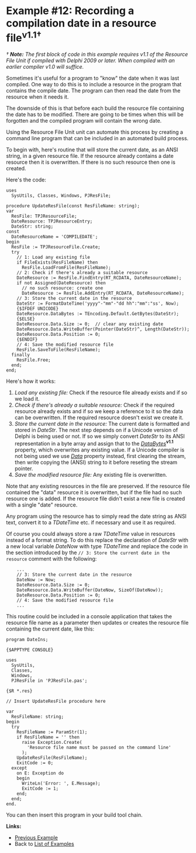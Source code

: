 # Example #12: Recording a compilation date in a resource file<sup>v1.1†</sup> #

_† **Note:** The first block of code in this example requires v1.1 of the Resource File Unit if compiled with Delphi 2009 or later. When compiled with an earlier compiler v1.0 will suffice._

Sometimes it's useful for a program to "know" the date when it was last compiled. One way to do this is to include a resource in the program that contains the compile date. The program can then read the date from the resource when it needs it.

The downside of this is that before each build the resource file containing the date has to be modified. There are going to be times when this will be forgotten and the compiled program will contain the wrong date.

Using the Resource File Unit unit can automate this process by creating a command line program that can be included in an automated build process.

To begin with, here's routine that will store the current date, as an ANSI string, in a given resource file. If the resource already contains a date resource then it is overwritten. If there is no such resource then one is created.

Here's the code:

```
uses
  SysUtils, Classes, Windows, PJResFile;

procedure UpdateResFile(const ResFileName: string);
var
  ResFile: TPJResourceFile;
  DateResource: TPJResourceEntry;
  DateStr: string;
const
  DateResourceName = 'COMPILEDATE';
begin
  ResFile := TPJResourceFile.Create;
  try
    // 1: Load any existing file
    if FileExists(ResFileName) then
      ResFile.LoadFromFile(ResFileName);
    // 2: Check if there's already a suitable resource
    DateResource := ResFile.FindEntry(RT_RCDATA, DateResourceName);
    if not Assigned(DateResource) then
      // no such resource: create one
      DateResource := ResFile.AddEntry(RT_RCDATA, DateResourceName);
    // 3: Store the current date in the resource
    DateStr := FormatDateTime('yyyy"-"mm"-"dd hh":"mm":"ss', Now);
    {$IFDEF UNICODE}
    DateResource.DataBytes := TEncoding.Default.GetBytes(DateStr);
    {$ELSE}
    DateResource.Data.Size := 0;  // clear any existing date
    DateResource.Data.WriteBuffer(Pointer(DateStr)^, Length(DateStr));
    DateResource.Data.Position := 0;
    {$ENDIF}
    // 4: Save the modified resource file
    ResFile.SaveToFile(ResFileName);
  finally
    ResFile.Free;
  end;
end;
```

Here's how it works:

  1. _Load any existing file:_ Check if the resource file already exists and if so we load it.
  1. _Check if there's already a suitable resource:_ Check if the required resource already exists and if so we keep a reference to it so the data can be overwritten. If the required resource doesn't exist we create it.
  1. _Store the current date in the resource:_ The current date is formatted and stored in _DateStr_. The next step depends on if a Unicode version of Delphi is being used or not. If so we simply convert _DateStr_ to its ANSI representation in a byte array and assign that to the _[DataBytes](TPJResourceEntry#Properties.md)_**<sup>v1.1</sup>** property, which overwrites any existing value. If a Unicode compiler is not being used we use _[Data](TPJResourceEntry#Properties.md)_ property instead, first clearing the stream, then write copying the (ANSI) string to it before reseting the stream pointer.
  1. _Save the modified resource file:_ Any existing file is overwritten.

Note that any existing resources in the file are preserved. If the resource file contained the "data" resource it is overwritten, but if the file had no such resource one is added. If the resource file didn't exist a new file is created with a single "date" resource.

Any program using the resource has to simply read the date string as ANSI text, convert it to a _TDateTime_ etc. if necessary and use it as required.

Of course you could always store a raw _TDateTime_ value in resources instead of a format string. To do this replace the declaration of _DateStr_ with a new local variable _DateNow_ with type _TDateTime_ and replace the code in the section introduced by the `// 3: Store the current date in the resource` comment with the following:

```
    ...
    // 3: Store the current date in the resource
    DateNow := Now;
    DateResource.Data.Size := 0;
    DateResource.Data.WriteBuffer(DateNow, SizeOf(DateNow));
    DateResource.Data.Position := 0;
    // 4: Save the modified resource file
    ...
```

This routine could be included in a console application that takes the resource file name as a parameter then updates or creates the resource file containing the current date, like this:

```
program DateIns;

{$APPTYPE CONSOLE}

uses
  SysUtils,
  Classes,
  Windows,
  PJResFile in 'PJResFile.pas';

{$R *.res}

// Insert UpdateResFile procedure here

var
  ResFileName: string;
begin
  try
    ResFileName := ParamStr(1);
    if ResFileName = '' then
      raise Exception.Create(
        'Resource file name must be passed on the command line'
      );
    UpdateResFile(ResFileName);
    ExitCode := 0;
  except
    on E: Exception do
    begin
      WriteLn('Error: ', E.Message);
      ExitCode := 1;
    end;
  end;
end.
```

You can then insert this program in your build tool chain.

**Links:**

  * [Previous Example](ResFileExample11.md)
  * Back to [List of Examples](ResFileExamples.md)